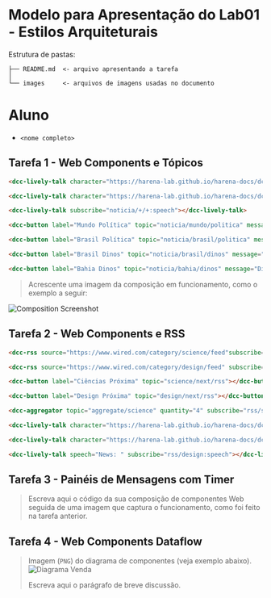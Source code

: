 # Modelo para Apresentação do Lab01 - Estilos Arquiteturais

Estrutura de pastas:

~~~
├── README.md  <- arquivo apresentando a tarefa
│
└── images     <- arquivos de imagens usadas no documento
~~~

# Aluno
* `<nome completo>`

## Tarefa 1 - Web Components e Tópicos

~~~html
<dcc-lively-talk character="https://harena-lab.github.io/harena-docs/dccs/tutorial/images/doctor.png" subscribe="noticia/+/politica:speech"></dcc-lively-talk>

<dcc-lively-talk character="https://harena-lab.github.io/harena-docs/dccs/tutorial/images/nurse.png" subscribe="+/brasil/#:speech"></dcc-lively-talk>

<dcc-lively-talk subscribe="noticia/+/+:speech"></dcc-lively-talk>

<dcc-button label="Mundo Política" topic="noticia/mundo/politica" message="Guerra Economica"></dcc-button>

<dcc-button label="Brasil Política" topic="noticia/brasil/politica" message="Eleiçoes 2022"></dcc-button>

<dcc-button label="Brasil Dinos" topic="noticia/brasil/dinos" message="Museu de Dinossauros Brasileiros"></dcc-button>

<dcc-button label="Bahia Dinos" topic="noticia/bahia/dinos" message="Dinossauro do Acaraje faz sucesso"></dcc-button>
~~~

> Acrescente uma imagem da composição em funcionamento, como o exemplo a seguir:

![Composition Screenshot](images/dcc-composition.png)

## Tarefa 2 - Web Components e RSS

~~~html
<dcc-rss source="https://www.wired.com/category/science/feed"subscribe="science/next/rss:next" topic="rss/science"></dcc-rss>

<dcc-rss source="https://www.wired.com/category/design/feed" subscribe="design/next/rss:next" topic="rss/design"></dcc-rss>

<dcc-button label="Ciências Próxima" topic="science/next/rss"></dcc-button>

<dcc-button label="Design Próxima" topic="design/next/rss"></dcc-button>

<dcc-aggregator topic="aggregate/science" quantity="4" subscribe="rss/science"></dcc-aggregator>

<dcc-lively-talk character="https://harena-lab.github.io/harena-docs/dccs/tutorial/images/doctor.png" speech="News - Compact: " subscribe="aggregate/science:speech"></dcc-lively-talk>

<dcc-lively-talk character="https://harena-lab.github.io/harena-docs/dccs/tutorial/images/nurse.png" speech="News: " subscribe="rss/science:speech"></dcc-lively-talk>

<dcc-lively-talk speech="News: " subscribe="rss/design:speech"></dcc-lively-talk>

~~~

## Tarefa 3 - Painéis de Mensagens com Timer
> Escreva aqui o código da sua composição de componentes Web seguida de uma imagem que captura o funcionamento, como foi feito na tarefa anterior.

## Tarefa 4 - Web Components Dataflow
> Imagem (`PNG`) do diagrama de componentes (veja exemplo abaixo).
![Diagrama Venda](images/web-composition.png)
>
> Escreva aqui o parágrafo de breve discussão.
